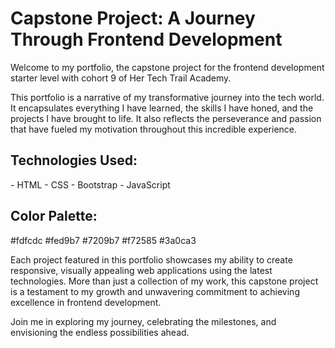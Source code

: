 <h1>Capstone Project: A Journey Through Frontend Development</h1>
Welcome to my portfolio, the capstone project for the frontend development starter level with cohort 9 of Her Tech Trail Academy.

This portfolio is a narrative of my transformative journey into the tech world. It encapsulates everything I have learned, the skills I have honed, and the projects I have brought to life. It also reflects the perseverance and passion that have fueled my motivation throughout this incredible experience.

<h2>Technologies Used:</h2>
- HTML
- CSS
- Bootstrap
- JavaScript

<h2>Color Palette:</h2>
#fdfcdc
#fed9b7
#7209b7
#f72585
#3a0ca3

Each project featured in this portfolio showcases my ability to create responsive, visually appealing web applications using the latest technologies. More than just a collection of my work, this capstone project is a testament to my growth and unwavering commitment to achieving excellence in frontend development.

Join me in exploring my journey, celebrating the milestones, and envisioning the endless possibilities ahead.
